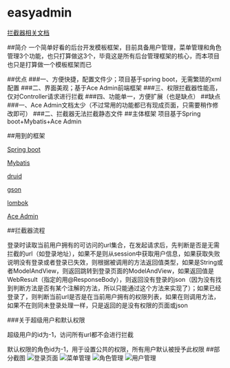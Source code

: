 # easyadmin
[拦截器相关文档](http://git.oschina.net/raywang2014/easyadmin/wikis/%E6%8B%A6%E6%88%AA%E5%99%A8%E8%AE%BE%E8%AE%A1%E7%9B%B8%E5%85%B3)

##简介
一个简单好看的后台开发模板框架，目前具备用户管理，菜单管理和角色管理3个功能，也只打算做这3个，毕竟这是所有后台管理框架的核心，而本项目也只是打算做一个模板框架而已

##优点
###一、方便快捷，配置文件少；项目基于spring boot，无需繁琐的xml配置
###二、界面美观；基于Ace Admin前端框架
###三、权限拦截器性能高，仅对Controller请求进行拦截
###四、功能单一，方便扩展（也是缺点）
##缺点
###一、Ace Admin文档太少（不过常用的功能都已有现成页面，只需要稍作修改即可）
###二、拦截器无法拦截静态文件
##主体框架
项目基于Spring boot+Mybatis+Ace Admin

##用到的框架

[Spring boot](http://projects.spring.io/spring-boot/)

[Mybatis](http://www.mybatis.org/mybatis-3/zh/index.html)

[druid](https://github.com/alibaba/druid)

[gson](https://github.com/google/gson)

[lombok](https://projectlombok.org/)

[Ace Admin](http://ace.jeka.by/)

##拦截器流程

登录时读取当前用户拥有的可访问的url集合，在发起请求后，先判断是否是无需拦截的url（如登录地址），如果不是则从session中获取用户信息，如果获取失败说明没有登录或者登录已失效，则根据被调用的方法返回值类型，如果是String或者ModelAndView，则返回跳转到登录页面的ModelAndView，如果返回值是WebResult（指定的用@ResponseBody），则返回没有登录的json（因为没有找到判断方法是否有某个注解的方法，所以只能通过这个方法来实现了）；如果已经登录了，则判断当前url是否是在当前用户拥有的权限列表，如果在则调用方法，如果不在则同未登录处理一样，只是返回的是没有权限的页面或json

###关于超级用户和默认权限

超级用户的id为-1，访问所有url都不会进行拦截

默认权限的角色id为-1，用于设置公共的权限，所有用户默认被授予此权限
##部分截图
![登录页面](http://git.oschina.net/raywang2014/easyadmin/raw/master/imgs/20170411192433.png)
![菜单管理](http://git.oschina.net/raywang2014/easyadmin/raw/master/imgs/20170411193119.png)
![角色管理](http://git.oschina.net/raywang2014/easyadmin/raw/master/imgs/20170411193134.png)
![用户管理](http://git.oschina.net/raywang2014/easyadmin/raw/master/imgs/20170411193149.png)
